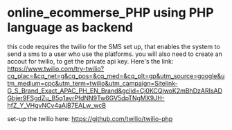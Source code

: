 # online_ecommerse_PHP using PHP language as backend

this code requires the twilio for the SMS set up, that enables the system to send a sms to a user who use the platforms.
you will also need to create an accout for twilio, to get the private api key. Here's the link: https://www.twilio.com/try-twilio?cq_plac=&cq_net=g&cq_pos=&cq_med=&cq_plt=gp&utm_source=google&utm_medium=cpc&utm_term=twilio&utm_campaign=Sitelink-G_S_Brand_Exact_APAC_PH_EN_Brand&gclid=Cj0KCQjwoK2mBhDzARIsADGbjer9FSgdZu_B5q1ayrPfdNN9Tw6GV5dpTNgMX9JH-hfZ_Y_VHgvNCv4aAjB7EALw_wcB 


set-up the twilio here: https://github.com/twilio/twilio-php 
